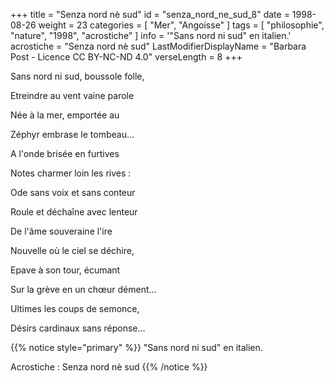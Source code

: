 +++
title = "Senza nord nè sud"
id = "senza_nord_ne_sud_8"
date = 1998-08-26
weight = 23
categories = [ "Mer", "Angoisse" ]
tags = [ "philosophie", "nature", "1998", "acrostiche" ]
info = '"Sans nord ni sud" en italien.'
acrostiche = "Senza nord nè sud"
LastModifierDisplayName = "Barbara Post - Licence CC BY-NC-ND 4.0"
verseLength = 8
+++

Sans nord ni sud, boussole folle,

Etreindre au vent vaine parole

Née à la mer, emportée au

Zéphyr embrase le tombeau...

A l'onde brisée en furtives

Notes charmer loin les rives :

Ode sans voix et sans conteur

Roule et déchaîne avec lenteur

De l'âme souveraine l'ire

Nouvelle où le ciel se déchire,

Epave à son tour, écumant

Sur la grève en un chœur dément...

Ultimes les coups de semonce,

Désirs cardinaux sans réponse...

{{% notice style="primary" %}}
\"Sans nord ni sud\" en italien.

Acrostiche : Senza nord nè sud
{{% /notice %}}
